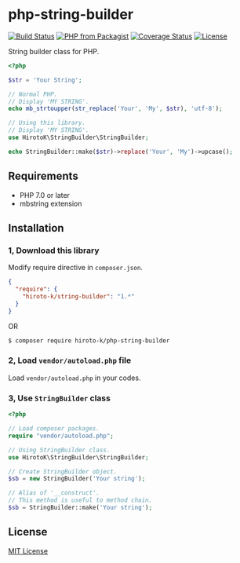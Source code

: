 # php-string-builder

[![Build Status](https://travis-ci.org/hiroto-k/php-string-builder.svg?branch=master)](https://travis-ci.org/hiroto-k/php-string-builder)
[![PHP from Packagist](https://img.shields.io/packagist/php-v/hiroto-k/string-builder.svg)](https://packagist.org/packages/hiroto-k/string-builder)
[![Coverage Status](https://coveralls.io/repos/github/hiroto-k/php-string-builder/badge.svg?branch=master)](https://coveralls.io/github/hiroto-k/php-string-builder?branch=master)
[![License](https://img.shields.io/github/license/hiroto-k/php-string-builder.svg)](https://github.com/hiroto-k/php-string-builder/blob/master/LICENSE)

String builder class for PHP.

```php
<?php

$str = 'Your String';

// Normal PHP.
// Display 'MY STRING'.
echo mb_strtoupper(str_replace('Your', 'My', $str), 'utf-8');

// Using this library.
// Display 'MY STRING'.
use HirotoK\StringBuilder\StringBuilder;

echo StringBuilder::make($str)->replace('Your', 'My')->upcase();
```

## Requirements

- PHP 7.0 or later
- mbstring extension

## Installation

### 1, Download this library

Modify require directive in ``composer.json``.

```json
{
  "require": {
    "hiroto-k/string-builder": "1.*"
  }
}
```

OR

```bash
$ composer require hiroto-k/php-string-builder
```

### 2, Load ``vendor/autoload.php`` file

Load ``vendor/autoload.php`` in your codes.

### 3, Use ``StringBuilder`` class

```php
<?php

// Load composer packages.
require "vendor/autoload.php";

// Using StringBuilder class.
use HirotoK\StringBuilder\StringBuilder;

// Create StringBuilder object.
$sb = new StringBuilder('Your string');

// Alias of '__construct'.
// This method is useful to method chain.
$sb = StringBuilder::make('Your string');
```

## License

[MIT License](https://github.com/hiroto-k/php-string-builder/blob/master/LICENSE "MIT License")
